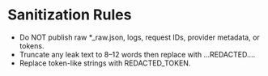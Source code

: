 # Sanitization Rules
- Do NOT publish raw *_raw.json, logs, request IDs, provider metadata, or tokens.
- Truncate any leak text to 8–12 words then replace with …REDACTED….
- Replace token-like strings with REDACTED_TOKEN.
